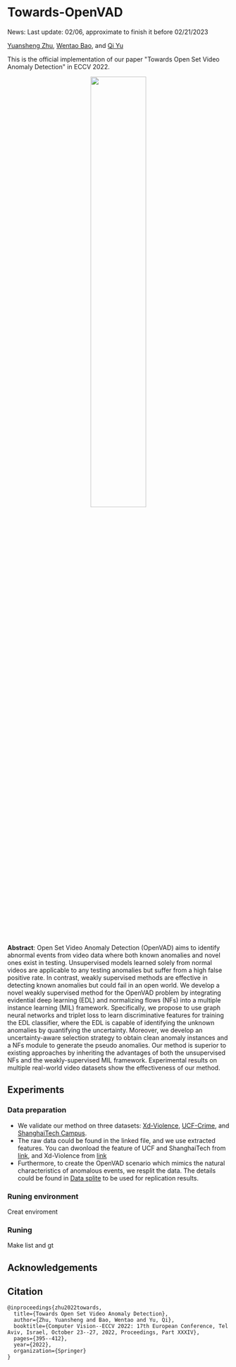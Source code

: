 # Towards-OpenVAD

News: Last update: 02/06, approximate to finish it before 02/21/2023

[Yuansheng Zhu](https://sites.google.com/view/yuz128/home), [Wentao Bao](https://cogito2012.github.io/homepage/), and [Qi Yu](https://www.rit.edu/directory/qyuvks-qi-yu)

This is the official implementation of our paper "Towards Open Set Video Anomaly Detection" in ECCV 2022.


<p align="center">
  <img src="https://github.com/YUZ128pitt/Towards-OpenVAD/files/9181464/framework2.pdf" width=50% height=50%>
</p>

**Abstract**: Open Set Video Anomaly Detection (OpenVAD) aims to identify abnormal events from video data where both known anomalies and novel ones exist in testing. Unsupervised models learned solely from normal videos are applicable to any testing anomalies but suffer from a high false positive rate. In contrast, weakly supervised methods are effective in detecting known anomalies but could fail in an open world. We develop a novel weakly supervised method for the OpenVAD problem by integrating evidential deep learning (EDL) and normalizing flows (NFs) into a multiple instance learning (MIL) framework. Specifically, we propose to use graph neural networks and triplet loss to learn discriminative features for training the EDL classifier, where the EDL is capable of identifying the unknown anomalies by quantifying the uncertainty. Moreover, we develop an uncertainty-aware selection strategy to obtain clean anomaly instances and a NFs module to generate the pseudo anomalies. Our method is superior to existing approaches by inheriting the advantages of both the unsupervised NFs and the weakly-supervised MIL framework. Experimental results on multiple real-world video datasets show the effectiveness of our method.

## Experiments
### Data preparation
+ We validate our method on three datasets: [Xd-Violence](https://roc-ng.github.io/XD-Violence/), [UCF-Crime](https://github.com/WaqasSultani/AnomalyDetectionCVPR2018), and [ShanghaiTech Campus](https://roc-ng.github.io/XD-Violence/). 
+ The raw data could be found in the linked file, and we use extracted features. You can dwonload the feature of UCF and ShanghaiTech from [link](https://github.com/tianyu0207/RTFM), and Xd-Violence from [link](https://roc-ng.github.io/XD-Violence/)
+ Furthermore, to create the OpenVAD scenario which mimics the natural characteristics of anomalous events, we resplit the data. The details could be found in [Data splite](https://www.dropbox.com/sh/tc095p4s0l827vi/AABPzvLLIcRUuZ47AtQi3ESaa?dl=0) to be used for replication results.

### Runing environment
Creat enviroment

### Runing
Make list and gt


## Acknowledgements


## Citation
```
@inproceedings{zhu2022towards,
  title={Towards Open Set Video Anomaly Detection},
  author={Zhu, Yuansheng and Bao, Wentao and Yu, Qi},
  booktitle={Computer Vision--ECCV 2022: 17th European Conference, Tel Aviv, Israel, October 23--27, 2022, Proceedings, Part XXXIV},
  pages={395--412},
  year={2022},
  organization={Springer}
}
```


